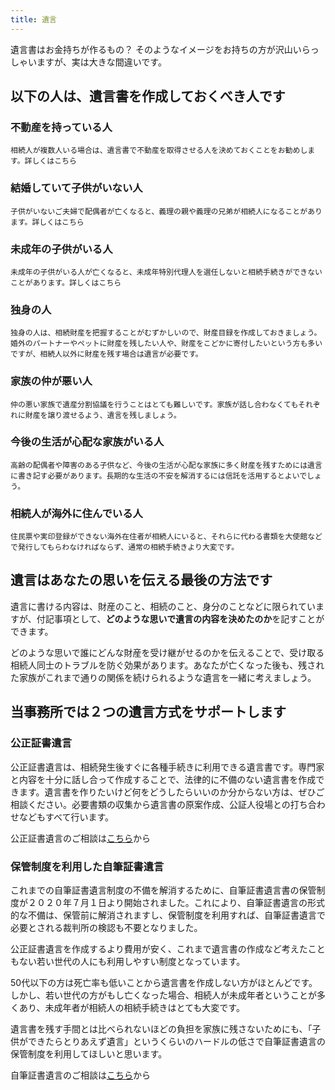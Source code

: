 ```yaml
---
title: 遺言
---
```

遺言書はお金持ちが作るもの？
そのようなイメージをお持ちの方が沢山いらっしゃいますが、実は大きな間違いです。

## 以下の人は、遺言書を作成しておくべき人です

### 不動産を持っている人  
    相続人が複数人いる場合は、遺言書で不動産を取得させる人を決めておくことをお勧めします。詳しくはこちら
### 結婚していて子供がいない人  
    子供がいないご夫婦で配偶者が亡くなると、義理の親や義理の兄弟が相続人になることがあります。詳しくはこちら
### 未成年の子供がいる人  
    未成年の子供がいる人が亡くなると、未成年特別代理人を選任しないと相続手続きができないことがあります。詳しくはこちら
### 独身の人  
    独身の人は、相続財産を把握することがむずかしいので、財産目録を作成しておきましょう。婚外のパートナーやペットに財産を残したい人や、財産をこどかに寄付したいという方も多いですが、相続人以外に財産を残す場合は遺言が必要です。
### 家族の仲が悪い人  
    仲の悪い家族で遺産分割協議を行うことはとても難しいです。家族が話し合わなくてもそれぞれに財産を譲り渡せるよう、遺言を残しましょう。
### 今後の生活が心配な家族がいる人  
    高齢の配偶者や障害のある子供など、今後の生活が心配な家族に多く財産を残すためには遺言に書き記す必要があります。長期的な生活の不安を解消するには信託を活用するとよいでしょう。
### 相続人が海外に住んでいる人  
    住民票や実印登録ができない海外在住者が相続人にいると、それらに代わる書類を大使館などで発行してもらわなければならず、通常の相続手続きより大変です。

## 遺言はあなたの思いを伝える最後の方法です

遺言に書ける内容は、財産のこと、相続のこと、身分のことなどに限られていますが、付記事項として、**どのような思いで遺言の内容を決めたのか**を記すことができます。

どのような思いで誰にどんな財産を受け継がせるのかを伝えることで、受け取る相続人同士のトラブルを防ぐ効果があります。あなたが亡くなった後も、残された家族がこれまで通りの関係を続けられるような遺言を一緒に考えましょう。

## 当事務所では２つの遺言方式をサポートします

### 公正証書遺言

公正証書遺言は、相続発生後すぐに各種手続きに利用できる遺言書です。専門家と内容を十分に話し合って作成することで、法律的に不備のない遺言書を作成できます。遺言書を作りたいけど何をどうしたらいいのか分からない方は、ぜひご相談ください。必要書類の収集から遺言書の原案作成、公証人役場との打ち合わせなどもすべて行います。

公正証書遺言のご相談は[こちら](https://docs.google.com/forms/d/e/1FAIpQLSfQNI2nAEvKfKxmx8We5KT10foX48iAH18bsh0182Ew4N-J3g/viewform)から

### 保管制度を利用した自筆証書遺言

これまでの自筆証書遺言制度の不備を解消するために、自筆証書遺言書の保管制度が２０２０年７月１日より開始されました。これにより、自筆証書遺言の形式的な不備は、保管前に解消されますし、保管制度を利用すれば、自筆証書遺言で必要とされる裁判所の検認も不要となりました。

公正証書遺言を作成するより費用が安く、これまで遺言書の作成など考えたこともない若い世代の人にも利用しやすい制度となっています。

50代以下の方は死亡率も低いことから遺言書を作成しない方がほとんどです。しかし、若い世代の方がもし亡くなった場合、相続人が未成年者ということが多くあり、未成年者が相続人の相続手続きはとても大変です。

遺言書を残す手間とは比べられないほどの負担を家族に残さないためにも、「子供ができたらとりあえず遺言」というくらいのハードルの低さで自筆証書遺言の保管制度を利用してほしいと思います。　

自筆証書遺言のご相談は[こちら](https://docs.google.com/forms/d/e/1FAIpQLSfQNI2nAEvKfKxmx8We5KT10foX48iAH18bsh0182Ew4N-J3g/viewform)から
